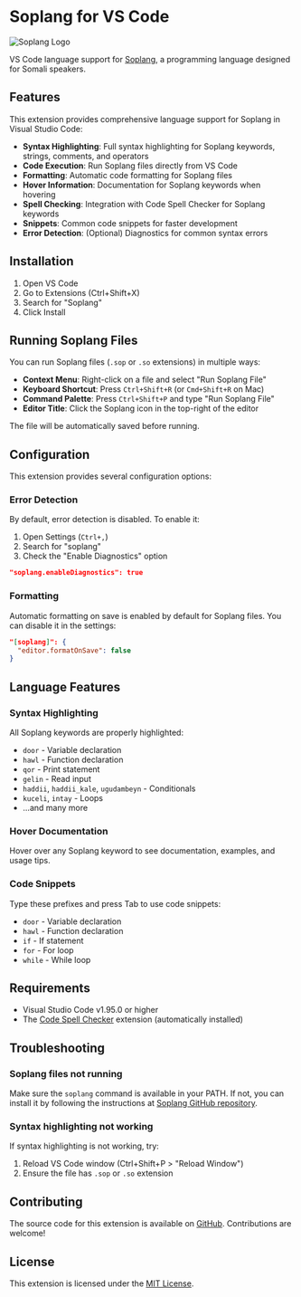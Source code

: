 # Soplang for VS Code

![Soplang Logo](images/soplang-icon.png)

VS Code language support for [Soplang](https://github.com/soplang/soplang), a programming language designed for Somali speakers.

## Features

This extension provides comprehensive language support for Soplang in Visual Studio Code:

- **Syntax Highlighting**: Full syntax highlighting for Soplang keywords, strings, comments, and operators
- **Code Execution**: Run Soplang files directly from VS Code
- **Formatting**: Automatic code formatting for Soplang files
- **Hover Information**: Documentation for Soplang keywords when hovering
- **Spell Checking**: Integration with Code Spell Checker for Soplang keywords
- **Snippets**: Common code snippets for faster development
- **Error Detection**: (Optional) Diagnostics for common syntax errors

## Installation

1. Open VS Code
2. Go to Extensions (Ctrl+Shift+X)
3. Search for "Soplang"
4. Click Install

## Running Soplang Files

You can run Soplang files (`.sop` or `.so` extensions) in multiple ways:

- **Context Menu**: Right-click on a file and select "Run Soplang File"
- **Keyboard Shortcut**: Press `Ctrl+Shift+R` (or `Cmd+Shift+R` on Mac)
- **Command Palette**: Press `Ctrl+Shift+P` and type "Run Soplang File"
- **Editor Title**: Click the Soplang icon in the top-right of the editor

The file will be automatically saved before running.

## Configuration

This extension provides several configuration options:

### Error Detection

By default, error detection is disabled. To enable it:

1. Open Settings (`Ctrl+,`)
2. Search for "soplang"
3. Check the "Enable Diagnostics" option

```json
"soplang.enableDiagnostics": true
```

### Formatting

Automatic formatting on save is enabled by default for Soplang files. You can disable it in the settings:

```json
"[soplang]": {
  "editor.formatOnSave": false
}
```

## Language Features

### Syntax Highlighting

All Soplang keywords are properly highlighted:

- `door` - Variable declaration
- `hawl` - Function declaration
- `qor` - Print statement
- `gelin` - Read input
- `haddii`, `haddii_kale`, `ugudambeyn` - Conditionals
- `kuceli`, `intay` - Loops
- ...and many more

### Hover Documentation

Hover over any Soplang keyword to see documentation, examples, and usage tips.

### Code Snippets

Type these prefixes and press Tab to use code snippets:

- `door` - Variable declaration
- `hawl` - Function declaration
- `if` - If statement
- `for` - For loop
- `while` - While loop

## Requirements

- Visual Studio Code v1.95.0 or higher
- The [Code Spell Checker](https://marketplace.visualstudio.com/items?itemName=streetsidesoftware.code-spell-checker) extension (automatically installed)

## Troubleshooting

### Soplang files not running

Make sure the `soplang` command is available in your PATH. If not, you can install it by following the instructions at [Soplang GitHub repository](https://github.com/soplang/soplang).

### Syntax highlighting not working

If syntax highlighting is not working, try:

1. Reload VS Code window (Ctrl+Shift+P > "Reload Window")
2. Ensure the file has `.sop` or `.so` extension

## Contributing

The source code for this extension is available on [GitHub](https://github.com/soplang/vsCodeLanguageSupport). Contributions are welcome!

## License

This extension is licensed under the [MIT License](LICENSE).  